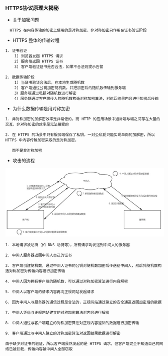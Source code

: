 ### HTTPS协议原理大揭秘

* 关于加密问题
```
  HTTPS 在内容传输的加密上使用的是对称加密，非对称加密只作用在证书验证阶段
```
* HTTPS 整体的传输过程
```
1. 证书验证
    1) 浏览器发起 HTTPS 请求
    2) 服务端返回 HTTPS 证书
    3) 客户端验证证书是否合法，如果不合法则提示告警
    
2. 数据传输阶段
    1) 当证书验证合法后，在本地生成随机数
    2) 客户端通过公钥加密随机数，并把加密后的随机数传输到服务端
    3）服务端通过私钥对随机数进行解密
    4）服务端通过客户端传入的随机数构造对称加密算法，对返回结果内容进行加密后传输
```
* 为什么数据传输是用对称加密
```
1. 非对称加密的加解密效率是非常低的，而 HTTP 的应用场景中通常端与端之间存在大量的交互，非对称加密的效率是无法接受的

2. 在 HTTPS 的场景中只有服务端保存了私钥，一对公私钥只能实现单向的加解密，所以HTTPS 中内容传输加密采取的是对称加密，

   而不是非对称加密
```
* 攻击的流程

![](https://github.com/Yangliangfeng/Linux/raw/master/file/images/https.png)

```
1. 本地请求被劫持（如 DNS 劫持等），所有请求均发送到中间人的服务器

2. 中间人服务器返回中间人自己的证书

3. 客户端创建随机数，通过中间人证书的公钥对随机数加密后传送给中间人，然后凭随机数构造对称加密对传输内容进行加密传输

4. 中间人因为拥有客户端的随机数，可以通过对称加密算法进行内容解密

5. 中间人以客户端的请求内容再向正规网站发起请求

6. 因为中间人与服务器的通信过程是合法的，正规网站通过建立的安全通道返回加密后的数据

7. 中间人凭借与正规网站建立的对称加密算法对内容进行解密

8. 中间人通过与客户端建立的对称加密算法对正规内容返回的数据进行加密传输

9. 客户端通过与中间人建立的对称加密算法对返回结果数据进行解密

由于缺少对证书的验证，所以客户端虽然发起的是 HTTPS 请求，但客户端完全不知道自己的网络已被拦截，传输内容被中间人全部窃取
```
